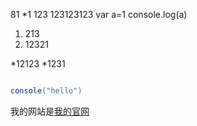 

81
*1
123
123123123
var a=1
console.log(a)
1. 213
2. 12321

*12123
*1231

```java

console("hello")

```
我的网站是[我的官网](www.baidu.com)
